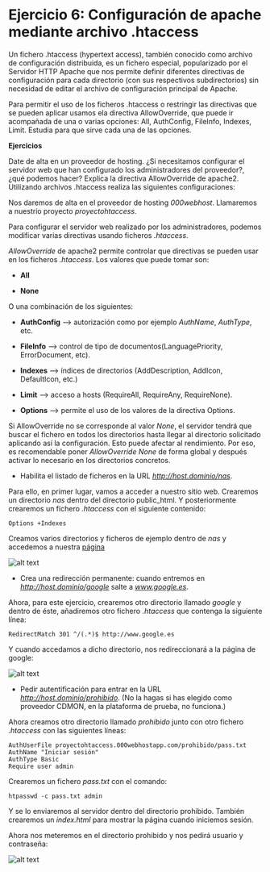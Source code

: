 # Ejercicio 6: Configuración de apache mediante archivo .htaccess

Un fichero .htaccess (hypertext access), también conocido como archivo de 
configuración distribuida, es un fichero especial, popularizado por el 
Servidor HTTP Apache que nos permite definir diferentes directivas de 
configuración para cada directorio (con sus respectivos subdirectorios) 
sin necesidad de editar el archivo de configuración principal de Apache.

Para permitir el uso de los ficheros .htaccess o restringir las directivas 
que se pueden aplicar usamos ela directiva AllowOverride, que puede ir 
acompañada de una o varias opciones: All, AuthConfig, FileInfo, Indexes, Limit. 
Estudia para que sirve cada una de las opciones.

**Ejercicios**

Date de alta en un proveedor de hosting. ¿Si necesitamos configurar el 
servidor web que han configurado los administradores del proveedor?, 
¿qué podemos hacer? Explica la directiva AllowOverride de apache2. Utilizando 
archivos .htaccess realiza las siguientes configuraciones:

Nos daremos de alta en el proveedor de hosting _000webhost_. Llamaremos a
nuestrio proyecto _proyectohtaccess_.

Para configurar el servidor web realizado por los administradores, podemos 
modificar varias directivas usando ficheros _.htaccess_.

_AllowOverride_ de apache2 permite controlar que directivas se pueden usar en 
los ficheros _.htaccess_. Los valores que puede tomar son:

* **All**

* **None**

O una combinación de los siguientes:

* **AuthConfig** --> autorización como por ejemplo _AuthName_, _AuthType_, etc.

* **FileInfo** --> control de tipo de documentos(LanguagePriority, 
ErrorDocument, etc).

* **Indexes** --> índices de directorios (AddDescription, AddIcon, DefaultIcon, etc.)

* **Limit** --> acceso a hosts (RequireAll, RequireAny, RequireNone).

* **Options** --> permite el uso de los valores de la directiva Options.

Si AllowOverride no se corresponde al valor _None_, el servidor tendrá que 
buscar el fichero en todos los directorios hasta llegar al directorio solicitado
aplicando así la configuración. Esto puede afectar al rendimiento. Por eso,
es recomendable poner _AllowOverride None_ de forma global y después activar lo
necesario en los directorios concretos. 
 
* Habilita el listado de ficheros en la URL _http://host.dominio/nas_.

Para ello, en primer lugar, vamos a acceder a nuestro sitio web. Crearemos un
directorio _nas_ dentro del directorio public_html. Y posteriormente crearemos
un fichero _.htaccess_ con el siguiente contenido:

```Options +Indexes```

Creamos varios directorios y ficheros de ejemplo dentro de _nas_ y accedemos a
nuestra [página](https://proyectohtaccess.000webhostapp.com/nas/)

![alt text](../Imágenes/nas.png)

* Crea una redirección permanente: cuando entremos en 
_http://host.dominio/google_ salte a _www.google.es_.

Ahora, para este ejercicio, crearemos otro directorio llamado _google_ y dentro
de éste, añadiremos otro fichero _.htaccess_ que contenga la siguiente línea:

```RedirectMatch 301 ^/(.*)$ http://www.google.es```

Y cuando accedamos a dicho directorio, nos redireccionará a la página de 
google:

![alt text](https://youtu.be/F_GjzGjDah8)

* Pedir autentificación para entrar en la URL _http://host.dominio/prohibido_. 
(No la hagas si has elegido como proveedor CDMON, en la plataforma de prueba, 
no funciona.)

Ahora creamos otro directorio llamado _prohibido_ junto con otro fichero
_.htaccess_ con las siguientes líneas:

```
AuthUserFile proyectohtaccess.000webhostapp.com/prohibido/pass.txt
AuthName "Iniciar sesión"
AuthType Basic
Require user admin
```

Crearemos un fichero _pass.txt_ con el comando:

```htpasswd -c pass.txt admin```

Y se lo enviaremos al servidor dentro del directorio prohibido. También 
crearemos un _index.html_ para mostrar la página cuando iniciemos sesión.

Ahora nos meteremos en el directorio prohibido y nos pedirá usuario y 
contraseña:

![alt text](../Imágenes/compprohibido.png)

